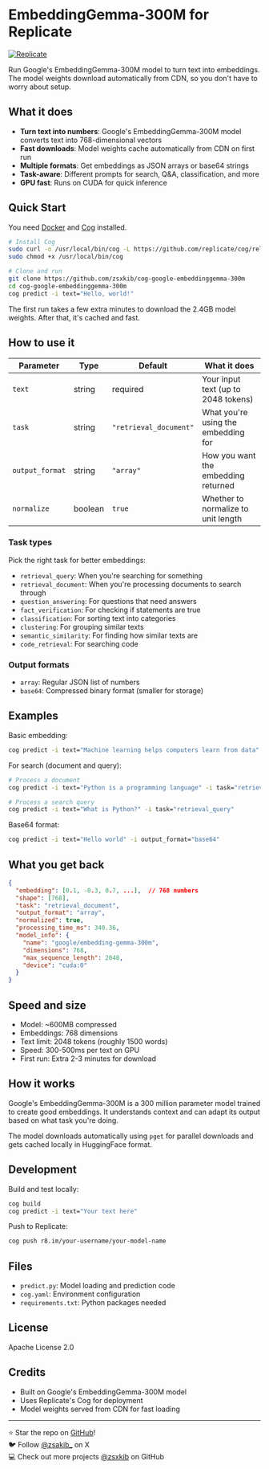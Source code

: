 # EmbeddingGemma-300M for Replicate

[![Replicate](https://replicate.com/zsxkib/cog-google-embeddinggemma-300m/badge)](https://replicate.com/zsxkib/cog-google-embeddinggemma-300m)

Run Google's EmbeddingGemma-300M model to turn text into embeddings. The model weights download automatically from CDN, so you don't have to worry about setup.

## What it does

- **Turn text into numbers**: Google's EmbeddingGemma-300M model converts text into 768-dimensional vectors
- **Fast downloads**: Model weights cache automatically from CDN on first run
- **Multiple formats**: Get embeddings as JSON arrays or base64 strings
- **Task-aware**: Different prompts for search, Q&A, classification, and more
- **GPU fast**: Runs on CUDA for quick inference

## Quick Start

You need [Docker](https://docs.docker.com/get-docker/) and [Cog](https://github.com/replicate/cog) installed.

```bash
# Install Cog
sudo curl -o /usr/local/bin/cog -L https://github.com/replicate/cog/releases/latest/download/cog_$(uname -s)_$(uname -m)
sudo chmod +x /usr/local/bin/cog

# Clone and run
git clone https://github.com/zsxkib/cog-google-embeddinggemma-300m
cd cog-google-embeddinggemma-300m
cog predict -i text="Hello, world!"
```

The first run takes a few extra minutes to download the 2.4GB model weights. After that, it's cached and fast.

## How to use it

| Parameter | Type | Default | What it does |
|-----------|------|---------|-------------|
| `text` | string | required | Your input text (up to 2048 tokens) |
| `task` | string | `"retrieval_document"` | What you're using the embedding for |
| `output_format` | string | `"array"` | How you want the embedding returned |
| `normalize` | boolean | `true` | Whether to normalize to unit length |

### Task types

Pick the right task for better embeddings:

- `retrieval_query`: When you're searching for something
- `retrieval_document`: When you're processing documents to search through
- `question_answering`: For questions that need answers
- `fact_verification`: For checking if statements are true
- `classification`: For sorting text into categories
- `clustering`: For grouping similar texts
- `semantic_similarity`: For finding how similar texts are
- `code_retrieval`: For searching code

### Output formats

- `array`: Regular JSON list of numbers
- `base64`: Compressed binary format (smaller for storage)

## Examples

Basic embedding:
```bash
cog predict -i text="Machine learning helps computers learn from data"
```

For search (document and query):
```bash
# Process a document
cog predict -i text="Python is a programming language" -i task="retrieval_document"

# Process a search query  
cog predict -i text="What is Python?" -i task="retrieval_query"
```

Base64 format:
```bash
cog predict -i text="Hello world" -i output_format="base64"
```

## What you get back

```json
{
  "embedding": [0.1, -0.3, 0.7, ...],  // 768 numbers
  "shape": [768],
  "task": "retrieval_document", 
  "output_format": "array",
  "normalized": true,
  "processing_time_ms": 340.36,
  "model_info": {
    "name": "google/embedding-gemma-300m",
    "dimensions": 768,
    "max_sequence_length": 2048,
    "device": "cuda:0"
  }
}
```

## Speed and size

- Model: ~600MB compressed
- Embeddings: 768 dimensions
- Text limit: 2048 tokens (roughly 1500 words)
- Speed: 300-500ms per text on GPU
- First run: Extra 2-3 minutes for download

## How it works

Google's EmbeddingGemma-300M is a 300 million parameter model trained to create good embeddings. It understands context and can adapt its output based on what task you're doing.

The model downloads automatically using `pget` for parallel downloads and gets cached locally in HuggingFace format.

## Development

Build and test locally:

```bash
cog build
cog predict -i text="Your text here"
```

Push to Replicate:
```bash
cog push r8.im/your-username/your-model-name
```

## Files

- `predict.py`: Model loading and prediction code
- `cog.yaml`: Environment configuration  
- `requirements.txt`: Python packages needed

## License

Apache License 2.0

## Credits

- Built on Google's EmbeddingGemma-300M model
- Uses Replicate's Cog for deployment
- Model weights served from CDN for fast loading

---

⭐ Star the repo on [GitHub](https://github.com/zsxkib/cog-google-embeddinggemma-300m)!  
🐦 Follow [@zsakib_](https://twitter.com/zsakib_) on X  
💻 Check out more projects [@zsxkib](https://github.com/zsxkib) on GitHub
